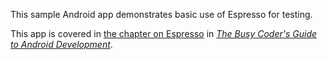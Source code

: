 This sample Android app demonstrates
basic use of Espresso for testing.

This app is covered in 
[the chapter on Espresso](https://commonsware.com/Android/previews/testing-with-espresso)
in [*The Busy Coder's Guide to Android Development*](https://commonsware.com/Android/).

